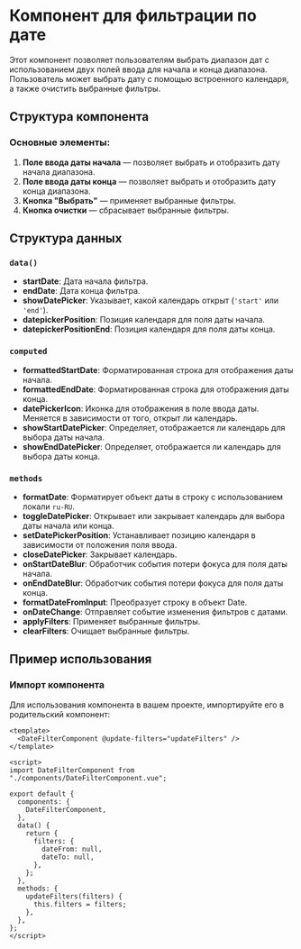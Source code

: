 # Компонент для фильтрации по дате

Этот компонент позволяет пользователям выбрать диапазон дат с использованием двух полей ввода для начала и конца диапазона. Пользователь может выбрать дату с помощью встроенного календаря, а также очистить выбранные фильтры.

## Структура компонента

### Основные элементы:

1. **Поле ввода даты начала** — позволяет выбрать и отобразить дату начала диапазона.
2. **Поле ввода даты конца** — позволяет выбрать и отобразить дату конца диапазона.
3. **Кнопка "Выбрать"** — применяет выбранные фильтры.
4. **Кнопка очистки** — сбрасывает выбранные фильтры.

## Структура данных

### `data()`

- **startDate**: Дата начала фильтра.
- **endDate**: Дата конца фильтра.
- **showDatePicker**: Указывает, какой календарь открыт (`'start'` или `'end'`).
- **datepickerPosition**: Позиция календаря для поля даты начала.
- **datepickerPositionEnd**: Позиция календаря для поля даты конца.

### `computed`

- **formattedStartDate**: Форматированная строка для отображения даты начала.
- **formattedEndDate**: Форматированная строка для отображения даты конца.
- **datePickerIcon**: Иконка для отображения в поле ввода даты. Меняется в зависимости от того, открыт ли календарь.
- **showStartDatePicker**: Определяет, отображается ли календарь для выбора даты начала.
- **showEndDatePicker**: Определяет, отображается ли календарь для выбора даты конца.

### `methods`

- **formatDate**: Форматирует объект даты в строку с использованием локали `ru-RU`.
- **toggleDatePicker**: Открывает или закрывает календарь для выбора даты начала или конца.
- **setDatePickerPosition**: Устанавливает позицию календаря в зависимости от положения поля ввода.
- **closeDatePicker**: Закрывает календарь.
- **onStartDateBlur**: Обработчик события потери фокуса для поля даты начала.
- **onEndDateBlur**: Обработчик события потери фокуса для поля даты конца.
- **formatDateFromInput**: Преобразует строку в объект Date.
- **onDateChange**: Отправляет событие изменения фильтров с датами.
- **applyFilters**: Применяет выбранные фильтры.
- **clearFilters**: Очищает выбранные фильтры.

## Пример использования

### Импорт компонента

Для использования компонента в вашем проекте, импортируйте его в родительский компонент:

```vue
<template>
  <DateFilterComponent @update-filters="updateFilters" />
</template>

<script>
import DateFilterComponent from "./components/DateFilterComponent.vue";

export default {
  components: {
    DateFilterComponent,
  },
  data() {
    return {
      filters: {
        dateFrom: null,
        dateTo: null,
      },
    };
  },
  methods: {
    updateFilters(filters) {
      this.filters = filters;
    },
  },
};
</script>
```
